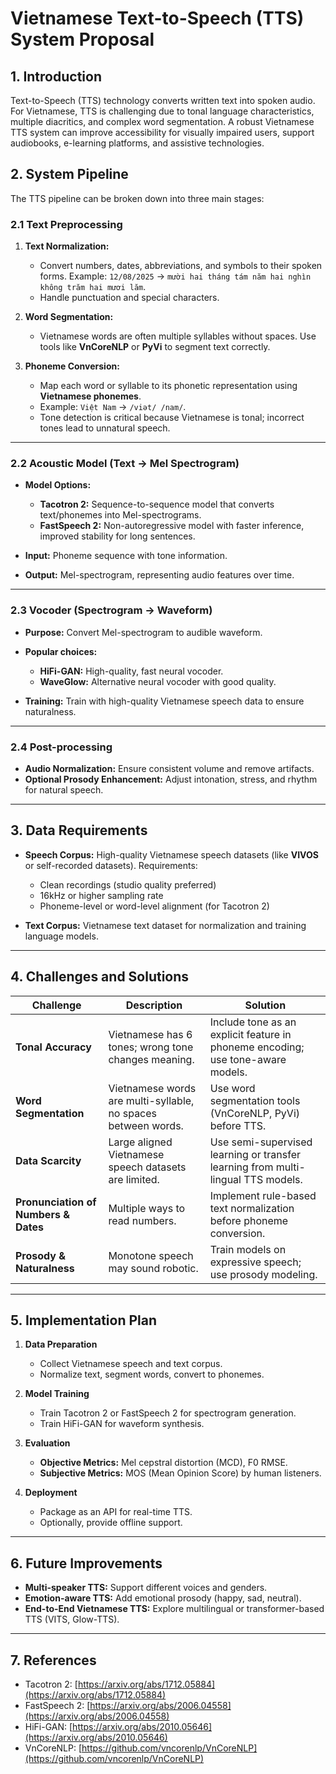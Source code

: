 
# **Vietnamese Text-to-Speech (TTS) System Proposal**

## **1. Introduction**

Text-to-Speech (TTS) technology converts written text into spoken audio. For Vietnamese, TTS is challenging due to tonal language characteristics, multiple diacritics, and complex word segmentation. A robust Vietnamese TTS system can improve accessibility for visually impaired users, support audiobooks, e-learning platforms, and assistive technologies.


## **2. System Pipeline**

The TTS pipeline can be broken down into three main stages:

### **2.1 Text Preprocessing**

1. **Text Normalization:**

   * Convert numbers, dates, abbreviations, and symbols to their spoken forms.
     Example: `12/08/2025` → `mười hai tháng tám năm hai nghìn không trăm hai mươi lăm`.
   * Handle punctuation and special characters.

2. **Word Segmentation:**

   * Vietnamese words are often multiple syllables without spaces. Use tools like **VnCoreNLP** or **PyVi** to segment text correctly.

3. **Phoneme Conversion:**

   * Map each word or syllable to its phonetic representation using **Vietnamese phonemes**.
   * Example: `Việt Nam` → `/viət/ /nam/`.
   * Tone detection is critical because Vietnamese is tonal; incorrect tones lead to unnatural speech.

---

### **2.2 Acoustic Model (Text → Mel Spectrogram)**

* **Model Options:**

  * **Tacotron 2:** Sequence-to-sequence model that converts text/phonemes into Mel-spectrograms.
  * **FastSpeech 2:** Non-autoregressive model with faster inference, improved stability for long sentences.
* **Input:** Phoneme sequence with tone information.
* **Output:** Mel-spectrogram, representing audio features over time.

---

### **2.3 Vocoder (Spectrogram → Waveform)**

* **Purpose:** Convert Mel-spectrogram to audible waveform.
* **Popular choices:**

  * **HiFi-GAN:** High-quality, fast neural vocoder.
  * **WaveGlow:** Alternative neural vocoder with good quality.
* **Training:** Train with high-quality Vietnamese speech data to ensure naturalness.

---

### **2.4 Post-processing**

* **Audio Normalization:** Ensure consistent volume and remove artifacts.
* **Optional Prosody Enhancement:** Adjust intonation, stress, and rhythm for natural speech.

---

## **3. Data Requirements**

* **Speech Corpus:** High-quality Vietnamese speech datasets (like **VIVOS** or self-recorded datasets).
  Requirements:

  * Clean recordings (studio quality preferred)
  * 16kHz or higher sampling rate
  * Phoneme-level or word-level alignment (for Tacotron 2)
* **Text Corpus:** Vietnamese text dataset for normalization and training language models.

---

## **4. Challenges and Solutions**

| **Challenge**                        | **Description**                                               | **Solution**                                                                     |
| ------------------------------------ | ------------------------------------------------------------- | -------------------------------------------------------------------------------- |
| **Tonal Accuracy**                   | Vietnamese has 6 tones; wrong tone changes meaning.           | Include tone as an explicit feature in phoneme encoding; use tone-aware models.  |
| **Word Segmentation**                | Vietnamese words are multi-syllable, no spaces between words. | Use word segmentation tools (VnCoreNLP, PyVi) before TTS.                        |
| **Data Scarcity**                    | Large aligned Vietnamese speech datasets are limited.         | Use semi-supervised learning or transfer learning from multi-lingual TTS models. |
| **Pronunciation of Numbers & Dates** | Multiple ways to read numbers.                                | Implement rule-based text normalization before phoneme conversion.               |
| **Prosody & Naturalness**            | Monotone speech may sound robotic.                            | Train models on expressive speech; use prosody modeling.                         |

---

## **5. Implementation Plan**

1. **Data Preparation**

   * Collect Vietnamese speech and text corpus.
   * Normalize text, segment words, convert to phonemes.
2. **Model Training**

   * Train Tacotron 2 or FastSpeech 2 for spectrogram generation.
   * Train HiFi-GAN for waveform synthesis.
3. **Evaluation**

   * **Objective Metrics:** Mel cepstral distortion (MCD), F0 RMSE.
   * **Subjective Metrics:** MOS (Mean Opinion Score) by human listeners.
4. **Deployment**

   * Package as an API for real-time TTS.
   * Optionally, provide offline support.

---

## **6. Future Improvements**

* **Multi-speaker TTS:** Support different voices and genders.
* **Emotion-aware TTS:** Add emotional prosody (happy, sad, neutral).
* **End-to-End Vietnamese TTS:** Explore multilingual or transformer-based TTS (VITS, Glow-TTS).

---

## **7. References**

* Tacotron 2: [https://arxiv.org/abs/1712.05884](https://arxiv.org/abs/1712.05884)
* FastSpeech 2: [https://arxiv.org/abs/2006.04558](https://arxiv.org/abs/2006.04558)
* HiFi-GAN: [https://arxiv.org/abs/2010.05646](https://arxiv.org/abs/2010.05646)
* VnCoreNLP: [https://github.com/vncorenlp/VnCoreNLP](https://github.com/vncorenlp/VnCoreNLP)